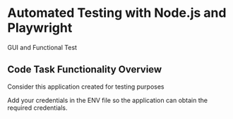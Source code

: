 # Automated Testing with Node.js and Playwright

GUI and Functional Test

## Code Task Functionality Overview

Consider this application created for testing purposes

Add your credentials in the ENV file so the application can obtain the required credentials.



